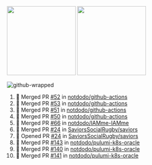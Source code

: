 <a href="https://github.com/notdodo"><img src="https://github-readme-stats.vercel.app/api?username=notdodo&count_private=true&theme=dark" height="180" /></a> <a href="https://github.com/notdodo"><img src="https://github-readme-stats.vercel.app/api/top-langs/?username=notdodo&langs_count=8&theme=dark&hide=tex,java,html,css&layout=compact" height="180" /></a>

![github-wrapped](https://github.com/notdodo/notdodo/assets/6991986/fb310ed4-7b6b-48dd-a447-4c85e6000edb)

<!--START_SECTION:activity-->
1. 🎉 Merged PR [#52](https://github.com/notdodo/github-actions/pull/52) in [notdodo/github-actions](https://github.com/notdodo/github-actions)
2. 🎉 Merged PR [#53](https://github.com/notdodo/github-actions/pull/53) in [notdodo/github-actions](https://github.com/notdodo/github-actions)
3. 🎉 Merged PR [#51](https://github.com/notdodo/github-actions/pull/51) in [notdodo/github-actions](https://github.com/notdodo/github-actions)
4. 🎉 Merged PR [#50](https://github.com/notdodo/github-actions/pull/50) in [notdodo/github-actions](https://github.com/notdodo/github-actions)
5. 🎉 Merged PR [#66](https://github.com/notdodo/IAMme-IAMme/pull/66) in [notdodo/IAMme-IAMme](https://github.com/notdodo/IAMme-IAMme)
6. 🎉 Merged PR [#24](https://github.com/SaviorsSocialRugby/saviors/pull/24) in [SaviorsSocialRugby/saviors](https://github.com/SaviorsSocialRugby/saviors)
7. 💪 Opened PR [#24](https://github.com/SaviorsSocialRugby/saviors/pull/24) in [SaviorsSocialRugby/saviors](https://github.com/SaviorsSocialRugby/saviors)
8. 🎉 Merged PR [#143](https://github.com/notdodo/pulumi-k8s-oracle/pull/143) in [notdodo/pulumi-k8s-oracle](https://github.com/notdodo/pulumi-k8s-oracle)
9. 🎉 Merged PR [#140](https://github.com/notdodo/pulumi-k8s-oracle/pull/140) in [notdodo/pulumi-k8s-oracle](https://github.com/notdodo/pulumi-k8s-oracle)
10. 🎉 Merged PR [#141](https://github.com/notdodo/pulumi-k8s-oracle/pull/141) in [notdodo/pulumi-k8s-oracle](https://github.com/notdodo/pulumi-k8s-oracle)
<!--END_SECTION:activity-->
